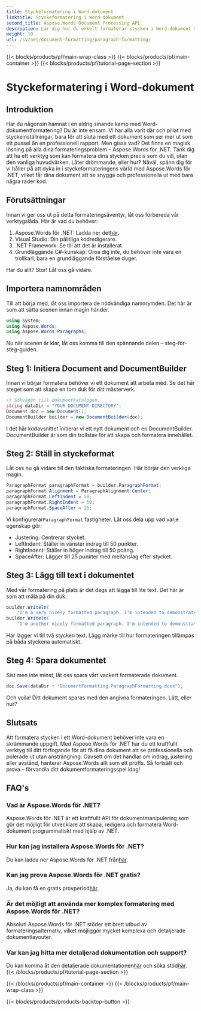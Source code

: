 ```yaml
---
title: Styckeformatering i Word-dokument
linktitle: Styckeformatering i Word-dokument
second_title: Aspose.Words Document Processing API
description: Lär dig hur du enkelt formaterar stycken i Word-dokument med Aspose.Words för .NET med vår steg-för-steg-guide.
weight: 10
url: /sv/net/document-formatting/paragraph-formatting/
---
```


{{< blocks/products/pf/main-wrap-class >}}
{{< blocks/products/pf/main-container >}}
{{< blocks/products/pf/tutorial-page-section >}}

# Styckeformatering i Word-dokument

## Introduktion

Har du någonsin hamnat i en aldrig sinande kamp med Word-dokumentformatering? Du är inte ensam. Vi har alla varit där och pillat med styckeinställningar, bara för att sluta med ett dokument som ser mer ut som ett pussel än en professionell rapport. Men gissa vad? Det finns en magisk lösning på alla dina formateringsproblem – Aspose.Words för .NET. Tänk dig att ha ett verktyg som kan formatera dina stycken precis som du vill, utan den vanliga huvudvärken. Låter drömmande, eller hur? Nåväl, spänn dig för vi håller på att dyka in i styckeformateringens värld med Aspose.Words för .NET, vilket får dina dokument att se snygga och professionella ut med bara några rader kod.

## Förutsättningar

Innan vi ger oss ut på detta formateringsäventyr, låt oss förbereda vår verktygslåda. Här är vad du behöver:

1.  Aspose.Words för .NET: Ladda ner det[här](https://releases.aspose.com/words/net/).
2. Visual Studio: Din pålitliga kodredigerare.
3. .NET Framework: Se till att det är installerat.
4. Grundläggande C#-kunskap: Oroa dig inte, du behöver inte vara en trollkarl, bara en grundläggande förståelse duger.

Har du allt? Stor! Låt oss gå vidare.

## Importera namnområden

Till att börja med, låt oss importera de nödvändiga namnrymden. Det här är som att sätta scenen innan magin händer.

```csharp
using System;
using Aspose.Words;
using Aspose.Words.Paragraphs;
```

Nu när scenen är klar, låt oss komma till den spännande delen – steg-för-steg-guiden.

## Steg 1: Initiera Document and DocumentBuilder

Innan vi börjar formatera behöver vi ett dokument att arbeta med. Se det här steget som att skapa en tom duk för ditt mästerverk.

```csharp
// Sökvägen till dokumentkatalogen.
string dataDir = "YOUR DOCUMENT DIRECTORY";
Document doc = new Document();
DocumentBuilder builder = new DocumentBuilder(doc);
```

I det här kodavsnittet initierar vi ett nytt dokument och en DocumentBuilder. DocumentBuilder är som din trollstav för att skapa och formatera innehållet.

## Steg 2: Ställ in styckeformat

Låt oss nu gå vidare till den faktiska formateringen. Här börjar den verkliga magin.

```csharp
ParagraphFormat paragraphFormat = builder.ParagraphFormat;
paragraphFormat.Alignment = ParagraphAlignment.Center;
paragraphFormat.LeftIndent = 50;
paragraphFormat.RightIndent = 50;
paragraphFormat.SpaceAfter = 25;
```

Vi konfigurerar`ParagraphFormat` fastigheter. Låt oss dela upp vad varje egenskap gör:
- Justering: Centrerar stycket.
- LeftIndent: Ställer in vänster indrag till 50 punkter.
- RightIndent: Ställer in höger indrag till 50 poäng.
- SpaceAfter: Lägger till 25 punkter med mellanslag efter stycket.

## Steg 3: Lägg till text i dokumentet

Med vår formatering på plats är det dags att lägga till lite text. Det här är som att måla på din duk.

```csharp
builder.Writeln(
    "I'm a very nicely formatted paragraph. I'm intended to demonstrate how the left and right indents affect word wrapping.");
builder.Writeln(
    "I'm another nicely formatted paragraph. I'm intended to demonstrate how the space after the paragraph looks like.");
```

Här lägger vi till två stycken text. Lägg märke till hur formateringen tillämpas på båda styckena automatiskt.

## Steg 4: Spara dokumentet

Sist men inte minst, låt oss spara vårt vackert formaterade dokument.

```csharp
doc.Save(dataDir + "DocumentFormatting.ParagraphFormatting.docx");
```

Och voila! Ditt dokument sparas med den angivna formateringen. Lätt, eller hur?

## Slutsats

Att formatera stycken i ett Word-dokument behöver inte vara en skrämmande uppgift. Med Aspose.Words för .NET har du ett kraftfullt verktyg till ditt förfogande för att få dina dokument att se professionella och polerade ut utan ansträngning. Oavsett om det handlar om indrag, justering eller avstånd, hanterar Aspose.Words allt som ett proffs. Så fortsätt och prova – förvandla ditt dokumentformateringsspel idag!

## FAQ's

### Vad är Aspose.Words för .NET?
Aspose.Words för .NET är ett kraftfullt API för dokumentmanipulering som gör det möjligt för utvecklare att skapa, redigera och formatera Word-dokument programmatiskt med hjälp av .NET.

### Hur kan jag installera Aspose.Words för .NET?
 Du kan ladda ner Aspose.Words för .NET från[här](https://releases.aspose.com/words/net/).

### Kan jag prova Aspose.Words för .NET gratis?
 Ja, du kan få en gratis provperiod[här](https://releases.aspose.com/).

### Är det möjligt att använda mer komplex formatering med Aspose.Words för .NET?
Absolut! Aspose.Words för .NET stöder ett brett utbud av formateringsalternativ, vilket möjliggör mycket komplexa och detaljerade dokumentlayouter.

### Var kan jag hitta mer detaljerad dokumentation och support?
 Du kan komma åt den detaljerade dokumentationen[här](https://reference.aspose.com/words/net/) och söka stöd[här](https://forum.aspose.com/c/words/8).
{{< /blocks/products/pf/tutorial-page-section >}}

{{< /blocks/products/pf/main-container >}}
{{< /blocks/products/pf/main-wrap-class >}}

{{< blocks/products/products-backtop-button >}}
